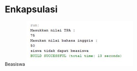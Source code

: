 # Enkapsulasi
Beasiswa
![alt text](https://github.com/rizkyferdian04/Enkapsulasi/blob/master/Beasiswa.jpg)
